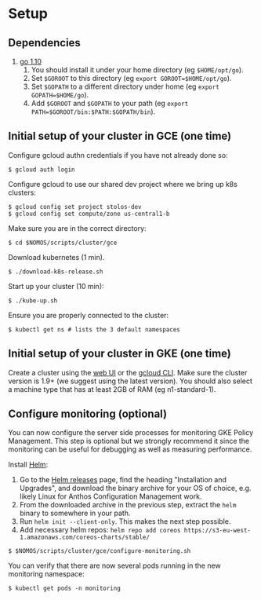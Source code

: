# Setup

## Dependencies

1.  [go 1.10](https://golang.org/doc/install)
    1.  You should install it under your home directory (eg `$HOME/opt/go`).
    1.  Set `$GOROOT` to this directory (eg `export GOROOT=$HOME/opt/go`).
    1.  Set `$GOPATH` to a different directory under home (eg `export
        GOPATH=$HOME/go`).
    1.  Add `$GOROOT` and `$GOPATH` to your path (eg `export
        PATH=$GOROOT/bin:$PATH:$GOPATH/bin`).

## Initial setup of your cluster in GCE (one time)

Configure gcloud authn credentials if you have not already done so:

```console
$ gcloud auth login
```

Configure gcloud to use our shared dev project where we bring up k8s clusters:

```console
$ gcloud config set project stolos-dev
$ gcloud config set compute/zone us-central1-b
```

Make sure you are in the correct directory:

```console
$ cd $NOMOS/scripts/cluster/gce
```

Download kubernetes (1 min).

```console
$ ./download-k8s-release.sh
```

Start up your cluster (10 min):

```console
$ ./kube-up.sh
```

Ensure you are properly connected to the cluster:

```console
$ kubectl get ns # lists the 3 default namespaces
```

## Initial setup of your cluster in GKE (one time)

Create a cluster using the [web UI](https://console.cloud.google.com) or the
[gcloud CLI](https://cloud.google.com/sdk/gcloud/reference/container/clusters/create).
Make sure the cluster version is 1.9+ (we suggest using the latest version). You
should also select a machine type that has at least 2GB of RAM (eg
n1-standard-1).

## Configure monitoring (optional)

You can now configure the server side processes for monitoring GKE Policy
Management. This step is optional but we strongly recommend it since the
monitoring can be useful for debugging as well as measuring performance.

Install [Helm](https://docs.helm.sh/using_helm/#installing-helm):

1.  Go to the [Helm releases](https://github.com/kubernetes/helm/releases) page,
    find the heading "Installation and Upgrades", and download the binary
    archive for your OS of choice, e.g. likely Linux for Anthos Configuration
    Management work.
1.  From the downloaded archive in the previous step, extract the `helm` binary
    to somewhere in your path.
1.  Run `helm init --client-only`. This makes the next step possible.
1.  Add necessary helm repos: `helm repo add coreos
    https://s3-eu-west-1.amazonaws.com/coreos-charts/stable/`

```console
$ $NOMOS/scripts/cluster/gce/configure-monitoring.sh
```

You can verify that there are now several pods running in the new monitoring
namespace:

```console
$ kubectl get pods -n monitoring
```
